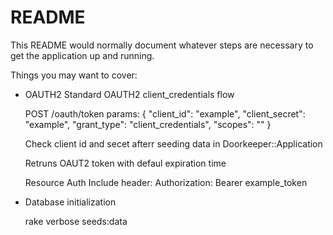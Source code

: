 # README

This README would normally document whatever steps are necessary to get the
application up and running.

Things you may want to cover:

* OAUTH2
   Standard OAUTH2 client_credentials flow

   POST   /oauth/token
   params:
   {
    "client_id": "example",
    "client_secret": "example",
    "grant_type": "client_credentials",
    "scopes": ""
   }

   Check client id and secet afterr seeding data in Doorkeeper::Application

   Retruns OAUT2 token with defaul expiration time

   Resource Auth
   Include header:
   Authorization: Bearer example_token

* Database initialization

  rake verbose seeds:data

